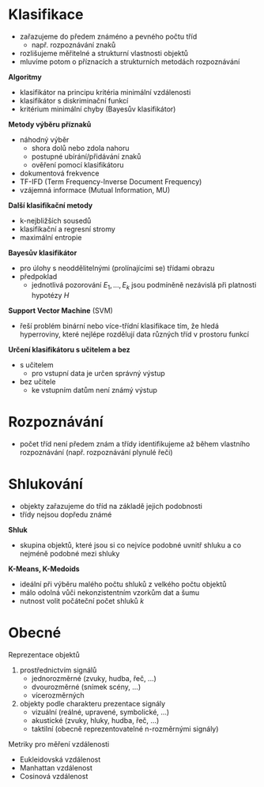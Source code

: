 # Klasifikace

- zařazujeme do předem známéno a pevného počtu tříd
	- např. rozpoznávání znaků
- rozlišujeme měřitelné a strukturní vlastnosti objektů
- mluvíme potom o příznacích a strukturních metodách rozpoznávání

**Algoritmy**
- klasifikátor na principu kritéria minimální vzdálenosti
- klasifikátor s diskriminační funkcí
- kritérium minimální chyby (Bayesův klasifikátor)

**Metody výběru příznaků**
- náhodný výběr
	- shora dolů nebo zdola nahoru
	- postupné ubírání/přidávání znaků
	- ověření pomocí klasifikátoru
- dokumentová frekvence
- TF-IFD (Term Frequency-Inverse Document Frequency)
- vzájemná informace (Mutual Information, MU)

**Další klasifikační metody**
- k-nejbližších sousedů
- klasifikační a regresní stromy
- maximální entropie

**Bayesův klasifikátor**
- pro úlohy s neoddělitelnými (prolínajícími se) třídami obrazu
- předpoklad
	- jednotlivá pozorování $E_{1}, \dots, E_{k}$ jsou podmíněně nezávislá při platnosti hypotézy $H$

**Support Vector Machine** (SVM)
- řeší problém binární nebo více-třídní klasifikace tím, že hledá hyperroviny, které nejlépe rozdělují data různých tříd v prostoru funkcí

**Určení klasifikátoru s učitelem a bez**
- s učitelem
	- pro vstupní data je určen správný výstup
- bez učitele
	- ke vstupním datům není známý výstup

# Rozpoznávání

- počet tříd není předem znám a třídy identifikujeme až během vlastního rozpoznávání (např. rozpoznávání plynulé řeči)

# Shlukování

- objekty zařazujeme do tříd na základě jejich podobnosti
- třídy nejsou dopředu známé

**Shluk**
- skupina objektů, které jsou si co nejvíce podobné uvnitř shluku a co nejméně podobné mezi shluky

**K-Means, K-Medoids**
- ideální při výběru malého počtu shluků z velkého počtu objektů
- málo odolná vůči nekonzistentním vzorkům dat a šumu
- nutnost volit počáteční počet shluků $k$

# Obecné

Reprezentace objektů
1. prostřednictvím signálů
	- jednorozměrné (zvuky, hudba, řeč, ...)
	- dvourozměrné (snímek scény, ...)
	- vícerozměrných
2. objekty podle charakteru prezentace signály
	- vizuální (reálné, upravené, symbolické, ...)
	- akustické (zvuky, hluky, hudba, řeč, ...)
	- taktilní (obecně reprezentovatelné n-rozměrnými signály)

Metriky pro měření vzdálenosti
- Eukleidovská vzdálenost
- Manhattan vzdálenost
- Cosinová vzdálenost
